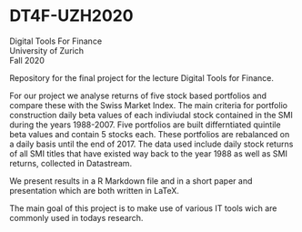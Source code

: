 # DT4F-UZH2020
Digital Tools For Finance  
University of Zurich  
Fall 2020  

Repository for the final project for the lecture Digital Tools for Finance.

For our project we analyse returns of five stock based portfolios and compare these with the Swiss Market Index. 
The main criteria for portfolio construction daily beta values of each indiviudal stock contained in the SMI during the years 1988-2007. Five portfolios are built differntiated quintile beta values and contain 5 stocks each. These portfolios are rebalanced on a daily basis until the end of 2017. The data used include daily stock returns of all SMI titles that have existed way back to the year 1988 as well as SMI returns, collected in Datastream.

We present results in a R Markdown file and in a short paper and presentation which are both written in LaTeX.

The main goal of this project is to make use of various IT tools wich are commonly used in todays research. 
